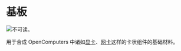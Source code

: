 # 基板

![不可读。](oredict:opencomputers:materialCard)

用于合成 OpenComputers 中诸如[显卡](graphicsCard1.md)、[网卡](lanCard.md)这样的卡状组件的基础材料。

